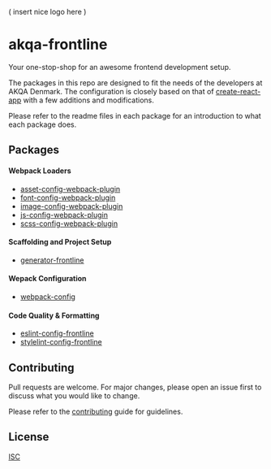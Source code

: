 ( insert nice logo here )

# akqa-frontline

Your one-stop-shop for an awesome frontend development setup.

The packages in this repo are designed to fit the needs of the developers at AKQA Denmark.
The configuration is closely based on that of [create-react-app](https://github.com/facebook/create-react-app) with a few additions and modifications.

Please refer to the readme files in each package for an introduction to what each package does.

## Packages
#### Webpack Loaders
- [asset-config-webpack-plugin](https://github.com/akqa-frontline/frontline/tree/master/packages/asset-config-webpack-plugin)
- [font-config-webpack-plugin](https://github.com/akqa-frontline/frontline/tree/master/packages/font-config-webpack-plugin)
- [image-config-webpack-plugin](https://github.com/akqa-frontline/frontline/tree/master/packages/image-config-webpack-plugin)
- [js-config-webpack-plugin](https://github.com/akqa-frontline/frontline/tree/master/packages/js-config-webpack-plugin)
- [scss-config-webpack-plugin](https://github.com/akqa-frontline/frontline/tree/master/packages/scss-config-webpack-plugin)
#### Scaffolding and Project Setup
- [generator-frontline](https://github.com/akqa-frontline/frontline/tree/master/packages/generator-frontline)
#### Wepack Configuration
- [webpack-config](https://github.com/akqa-frontline/frontline/tree/master/packages/webpack-config)
#### Code Quality & Formatting
- [eslint-config-frontline](https://github.com/akqa-frontline/frontline/tree/master/packages/eslint-config-frontline)
- [stylelint-config-frontline](https://github.com/akqa-frontline/frontline/tree/master/packages/stylelint-config-frontline)

## Contributing
Pull requests are welcome. For major changes, please open an issue first to discuss what you would like to change.

Please refer to the [contributing](https://github.com/akqa-frontline/frontline/blob/master/CONTRIBUTING.md) guide for guidelines.

## License
[ISC](https://choosealicense.com/licenses/isc/)

